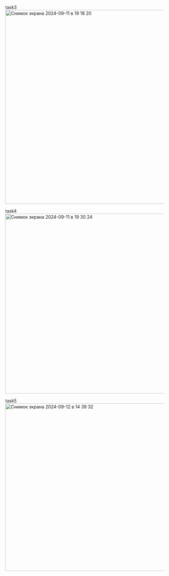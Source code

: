task3
<img width="614" alt="Снимок экрана 2024-09-11 в 19 18 20" src="https://github.com/user-attachments/assets/7fa7264f-446a-402a-bef6-c9219115408d">

task4
<img width="570" alt="Снимок экрана 2024-09-11 в 19 30 24" src="https://github.com/user-attachments/assets/39c9ad85-b7fe-4800-a577-1e433c97e9a6">


task5
<img width="530" alt="Снимок экрана 2024-09-12 в 14 39 32" src="https://github.com/user-attachments/assets/64814408-8e68-4be4-af0d-a51e4a346324">

